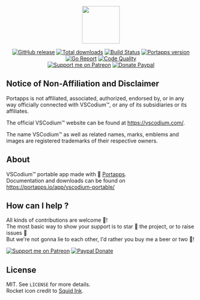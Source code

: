 <p align="center"><a href="https://portapps.io/app/vscodium-portable/" target="_blank"><img width="100" src="https://github.com/portapps/vscodium-portable/blob/master/res/papp.png"></a></p>

<p align="center">
  <a href="https://portapps.io/app/vscodium-portable/#download"><img src="https://img.shields.io/github/release/portapps/vscodium-portable.svg?style=flat-square" alt="GitHub release"></a>
  <a href="https://portapps.io/app/vscodium-portable/#download"><img src="https://img.shields.io/github/downloads/portapps/vscodium-portable/total.svg?style=flat-square" alt="Total downloads"></a>
  <a href="https://travis-ci.com/portapps/vscodium-portable"><img src="https://img.shields.io/travis/com/portapps/vscodium-portable/master.svg?style=flat-square" alt="Build Status"></a>
  <a href="https://github.com/portapps/portapps"><img src="https://img.shields.io/badge/portapps-1.28.0-479fdb.svg?style=flat-square" alt="Portapps version"></a>
  <a href="https://goreportcard.com/report/github.com/portapps/vscodium-portable"><img src="https://goreportcard.com/badge/github.com/portapps/vscodium-portable?style=flat-square" alt="Go Report"></a>
  <a href="https://www.codacy.com/app/portapps/vscodium-portable"><img src="https://img.shields.io/codacy/grade/6208469e7a094aaab0d8a55e37cdc4e5.svg?style=flat-square" alt="Code Quality"></a>
  <br /><a href="https://www.patreon.com/crazymax"><img src="https://img.shields.io/badge/donate-patreon-f96854.svg?logo=patreon&style=flat-square" alt="Support me on Patreon"></a>
  <a href="https://www.paypal.me/crazyws"><img src="https://img.shields.io/badge/donate-paypal-00457c.svg?logo=paypal&style=flat-square" alt="Donate Paypal"></a>
</p>

## Notice of Non-Affiliation and Disclaimer

Portapps is not affiliated, associated, authorized, endorsed by, or in any way officially connected with VSCodium™, or any of its subsidiaries or its affiliates.

The official VSCodium™ website can be found at https://vscodium.com/.

The name VSCodium™ as well as related names, marks, emblems and images are registered trademarks of their respective owners.

## About

VSCodium™ portable app made with 🚀 [Portapps](https://portapps.io).<br />
Documentation and downloads can be found on https://portapps.io/app/vscodium-portable/

## How can I help ?

All kinds of contributions are welcome :raised_hands:!<br />
The most basic way to show your support is to star :star2: the project, or to raise issues :speech_balloon:<br />
But we're not gonna lie to each other, I'd rather you buy me a beer or two :beers:!

[![Support me on Patreon](https://portapps.io/img/donate/patreon.png)](https://www.patreon.com/crazymax) 
[![Paypal Donate](https://portapps.io/img/donate/paypal.png)](https://www.paypal.me/crazyws)

## License

MIT. See `LICENSE` for more details.<br />
Rocket icon credit to [Squid Ink](http://thesquid.ink).
